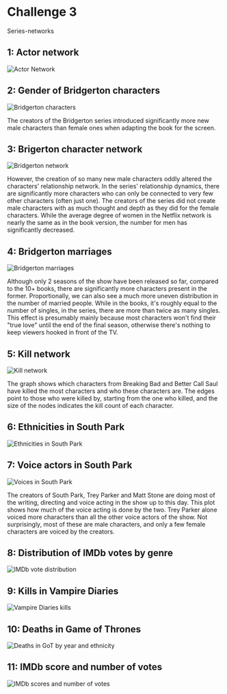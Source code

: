 # Challenge 3

Series-networks

## 1: Actor network

![Actor Network](actor_network_comedy.png)

## 2: Gender of Bridgerton characters

![Bridgerton characters](bridgerton_characters.png)

The creators of the Bridgerton series introduced significantly more new male characters than female ones when adapting the book for the screen.

## 3: Brigerton character network

![Bridgerton network](bridgerton_character_network.png)

However, the creation of so many new male characters oddly altered the characters' relationship network. In the series' relationship dynamics, there are significantly more characters who can only be connected to very few other characters (often just one). The creators of the series did not create male characters with as much thought and depth as they did for the female characters. While the average degree of women in the Netflix network is nearly the same as in the book version, the number for men has significantly decreased.

## 4: Bridgerton marriages

![Bridgerton marriages](married.png)

Although only 2 seasons of the show have been released so far, compared to the 10+ books, there are significantly more characters present in the former. Proportionally, we can also see a much more uneven distribution in the number of married people. While in the books, it's roughly equal to the number of singles, in the series, there are more than twice as many singles. This effect is presumably mainly because most characters won't find their "true love" until the end of the final season, otherwise there's nothing to keep viewers hooked in front of the TV.

## 5: Kill network

![Kill network](kill_network.png)

The graph shows which characters from Breaking Bad and Better Call Saul have killed the most characters and who these characters are. The edges point to those who were killed by, starting from the one who killed, and the size of the nodes indicates the kill count of each character.

## 6: Ethnicities in South Park

![Ethnicities in South Park](southpark_ethnicity.png)

## 7: Voice actors in South Park

![Voices in South Park](southpark.png)

The creators of South Park, Trey Parker and Matt Stone are doing most of the writing, directing and voice acting in the show up to this day. This plot shows how much of the voice acting is done by the two. Trey Parker alone voiced more characters than all the other voice actors of the show. Not surprisingly, most of these are male characters, and only a few female characters are voiced by the creators.

## 8: Distribution of IMDb votes by genre

![IMDb vote distribution](imdb_dist.png)

## 9: Kills in Vampire Diaries

![Vampire Diaries kills](vampire.png)

## 10: Deaths in Game of Thrones

![Deaths in GoT by year and ethnicity](got.png)

## 11: IMDb score and number of votes

![IMDb scores and number of votes](imdbvotes.png)

